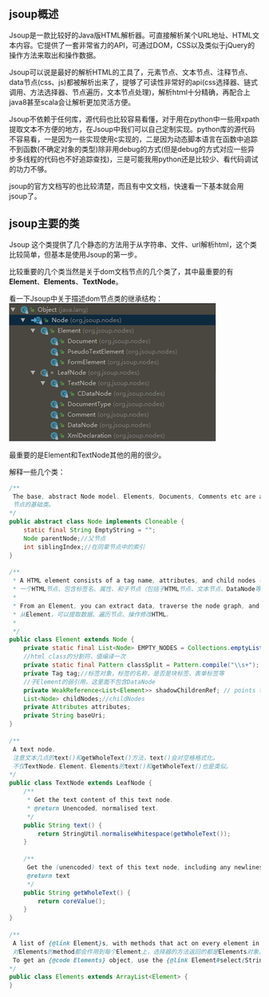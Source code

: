 ## jsoup概述
Jsoup是一款比较好的Java版HTML解析器。可直接解析某个URL地址、HTML文本内容。它提供了一套非常省力的API，可通过DOM，CSS以及类似于jQuery的操作方法来取出和操作数据。

Jsoup可以说是最好的解析HTML的工具了，元素节点、文本节点、注释节点、data节点(css、js)都被解析出来了，提够了可读性非常好的api(css选择器、链式调用、方法选择器、节点遍历，文本节点处理)，解析htｍl十分精确，再配合上java8甚至scala会让解析更加灵活方便。

Jsoup不依赖于任何库，源代码也比较容易看懂，对于用在python中一些用xpath提取文本不方便的地方，在Jsoup中我们可以自己定制实现。python库的源代码不容易看，一是因为一些实现使用c实现的，二是因为动态脚本语言在函数中追踪不到函数(不确定对象的类型)除非用debug的方式(但是debug的方式对应一些异步多线程的代码也不好追踪查找)，三是可能我用python还是比较少、看代码调试的功力不够。

jsoup的官方文档写的也比较清楚，而且有中文文档，快速看一下基本就会用jsoup了。

## jsoup主要的类
Jsoup 这个类提供了几个静态的方法用于从字符串、文件、url解析html，这个类比较简单，但基本是使用Jsoup的第一步。

比较重要的几个类当然是关于dom文档节点的几个类了，其中最重要的有**Element**、**Elements**、**TextNode**。

看一下Jsoup中关于描述dom节点类的继承结构：
![](assets/markdown-img-paste-20200107113116265.png)

最重要的是Element和TextNode其他的用的很少。

解释一些几个类：

```java
/**
 The base, abstract Node model. Elements, Documents, Comments etc are all Node instances.
 节点的基础类。
*/
public abstract class Node implements Cloneable {
    static final String EmptyString = "";
    Node parentNode;//父节点
    int siblingIndex;//在同辈节点中的索引
}

/**
 * A HTML element consists of a tag name, attributes, and child nodes (including text nodes and other elements).
 * 一个HTML节点、包含标签名、属性、和子节点（包括子HTML节点、文本节点、DataNode等）。
 * 
 * From an Element, you can extract data, traverse the node graph, and manipulate the HTML.
 * 从Element，可以提取数据、遍历节点、操作修改HTML。
 * 
 */
public class Element extends Node {
    private static final List<Node> EMPTY_NODES = Collections.emptyList();
    //html class的分割符，值编译一次
    private static final Pattern classSplit = Pattern.compile("\\s+");
    private Tag tag;//标签对象，标签的名称，是否是块标签、表单标签等
    //子Element的弱引用，这里面不包含DataNode
    private WeakReference<List<Element>> shadowChildrenRef; // points to child elements shadowed from node children
    List<Node> childNodes;//childNodes
    private Attributes attributes;
    private String baseUri;
}

/**
 A text node.
 注意文本几点的text()和getWholeText()方法，text()会对空格格式化。
 不仅TextNode，Element、Elements的text()和getWholeText()也是类似。
*/
public class TextNode extends LeafNode {
    /**
     * Get the text content of this text node.
     * @return Unencoded, normalised text.
     */
    public String text() {
        return StringUtil.normaliseWhitespace(getWholeText());
    }
    
    /**
     Get the (unencoded) text of this text node, including any newlines and spaces present in the original.
     @return text
     */
    public String getWholeText() {
        return coreValue();
    }
}

/**
 A list of {@link Element}s, with methods that act on every element in the list.
 对Elements的method都会作用到每个Element上，选择器的方法返回的都是Elements对象。
 To get an {@code Elements} object, use the {@link Element#select(String)} method.
*/
public class Elements extends ArrayList<Element> {
}
```


